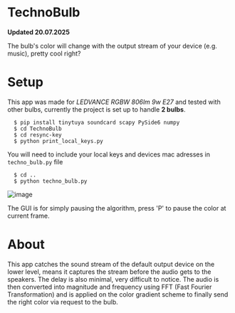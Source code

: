 # TechnoBulb

**Updated 20.07.2025**

The bulb's color will change with the output stream of your device (e.g. music), pretty cool right?

# Setup

This app was made for _LEDVANCE RGBW 806lm 9w E27_ and tested with other bulbs, currently the project is set up to handle **2 bulbs**.

```
  $ pip install tinytuya soundcard scapy PySide6 numpy
  $ cd TechnoBulb
  $ cd resync-key
  $ python print_local_keys.py
```

You will need to include your local keys and devices mac adresses in `techno_bulb.py` file
```
  $ cd ..
  $ python techno_bulb.py
```

![image](https://github.com/FLOCK4H/TechnoBulb/assets/161654571/ea1b9f63-d9ac-456d-a641-28c8aaa3e5b3)

The GUI is for simply pausing the algorithm, press 'P' to pause the color at current frame.

# About

This app catches the sound stream of the default output device on the lower level, means it captures the stream before the audio gets to the speakers.
The delay is also minimal, very difficult to notice.
The audio is then converted into magnitude and frequency using FFT (Fast Fourier Transformation) and is applied on the color gradient scheme to finally send the right color via request to the bulb.
